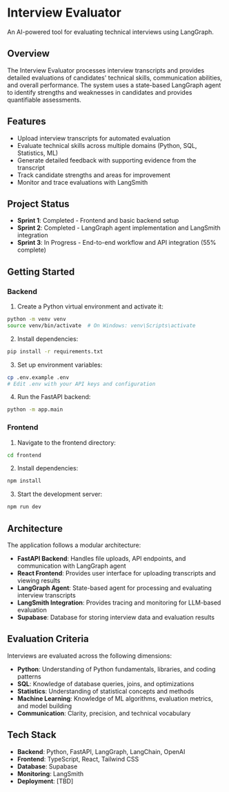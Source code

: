 # Interview Evaluator

An AI-powered tool for evaluating technical interviews using LangGraph.

## Overview

The Interview Evaluator processes interview transcripts and provides detailed evaluations of candidates' technical skills, communication abilities, and overall performance. The system uses a state-based LangGraph agent to identify strengths and weaknesses in candidates and provides quantifiable assessments.

## Features

- Upload interview transcripts for automated evaluation
- Evaluate technical skills across multiple domains (Python, SQL, Statistics, ML)
- Generate detailed feedback with supporting evidence from the transcript
- Track candidate strengths and areas for improvement
- Monitor and trace evaluations with LangSmith

## Project Status

- **Sprint 1**: Completed - Frontend and basic backend setup
- **Sprint 2**: Completed - LangGraph agent implementation and LangSmith integration
- **Sprint 3**: In Progress - End-to-end workflow and API integration (55% complete)

## Getting Started

### Backend

1. Create a Python virtual environment and activate it:
```bash
python -m venv venv
source venv/bin/activate  # On Windows: venv\Scripts\activate
```

2. Install dependencies:
```bash
pip install -r requirements.txt
```

3. Set up environment variables:
```bash
cp .env.example .env
# Edit .env with your API keys and configuration
```

4. Run the FastAPI backend:
```bash
python -m app.main
```

### Frontend

1. Navigate to the frontend directory:
```bash
cd frontend
```

2. Install dependencies:
```bash
npm install
```

3. Start the development server:
```bash
npm run dev
```

## Architecture

The application follows a modular architecture:

- **FastAPI Backend**: Handles file uploads, API endpoints, and communication with LangGraph agent
- **React Frontend**: Provides user interface for uploading transcripts and viewing results
- **LangGraph Agent**: State-based agent for processing and evaluating interview transcripts
- **LangSmith Integration**: Provides tracing and monitoring for LLM-based evaluation
- **Supabase**: Database for storing interview data and evaluation results

## Evaluation Criteria

Interviews are evaluated across the following dimensions:

- **Python**: Understanding of Python fundamentals, libraries, and coding patterns
- **SQL**: Knowledge of database queries, joins, and optimizations
- **Statistics**: Understanding of statistical concepts and methods
- **Machine Learning**: Knowledge of ML algorithms, evaluation metrics, and model building
- **Communication**: Clarity, precision, and technical vocabulary

## Tech Stack

- **Backend**: Python, FastAPI, LangGraph, LangChain, OpenAI
- **Frontend**: TypeScript, React, Tailwind CSS
- **Database**: Supabase
- **Monitoring**: LangSmith
- **Deployment**: [TBD]